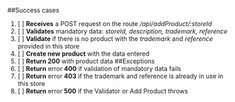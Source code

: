 ##Success cases
1. [ ] **Receives** a POST request on the route */api/addProduct/:storeId*
2. [ ] **Validates** mandatory data: *storeId, description, trademark, reference*
3. [ ] **Validate** if there is no product with the *trademark* and *reference* provided in this store
4. [ ] **Create new product** with the data entered
5. [ ] **Return 200** with product data
##Exceptions
1. [ ] **Return** error **400** if validation of mandatory data fails
2. [ ] **Return** error **403** if the trademark and reference is already in use in this store
3. [ ] **Return** error **500** if the Validator or Add Product throws